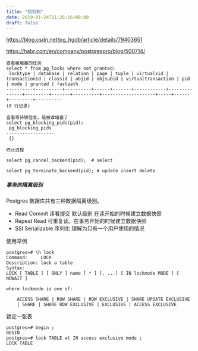 ```yaml
---
title: "锁机制"
date: 2019-01-24T11:26:16+08:00
draft: false
---
```

https://blog.csdn.net/pg_hgdb/article/details/79403651

https://habr.com/en/company/postgrespro/blog/500714/
```
查看被堵塞的任务
select * from pg_locks where not granted;
 locktype | database | relation | page | tuple | virtualxid | transactionid | classid | objid | objsubid | virtualtransaction | pid | mode | granted | fastpath 
----------+----------+----------+------+-------+------------+---------------+---------+-------+----------+--------------------+-----+------+---------+----------
(0 行记录)

查看等待锁信息，是被谁堵塞了
select pg_blocking_pids(pid);
 pg_blocking_pids 
------------------
 {}

终止进程

select pg_cancel_backend(pid);  # select 

select pg_terminate_backend(pid); # update insert delete 
```


##### 事务的隔离级别

Postgres 数据库共有三种数据隔离级别。

- Read Commit 读看提交  默认级别 在读开始的时候建立数据快照
- Repeat Read 可重复读。在事务开始的时候建立数据快照
- SSI Serializable 序列化 理解为只有一个用户使用的情况

使用举例

```
postgres=# \h lock
Command:     LOCK
Description: lock a table
Syntax:
LOCK [ TABLE ] [ ONLY ] name [ * ] [, ...] [ IN lockmode MODE ] [ NOWAIT ]

where lockmode is one of:

    ACCESS SHARE | ROW SHARE | ROW EXCLUSIVE | SHARE UPDATE EXCLUSIVE
    | SHARE | SHARE ROW EXCLUSIVE | EXCLUSIVE | ACCESS EXCLUSIVE
```

锁定一张表

```
postgres=# begin ;
BEGIN
postgres=# lock TABLE wt IN access exclusive mode ;
LOCK TABLE

```


